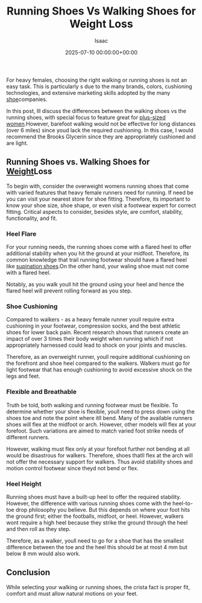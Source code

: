 ﻿---
title: Running Shoes Vs Walking Shoes for Weight Loss
description: For heavy females, choosing the right walking or running shoes is not an easy task. This is particularly s due to the many brands, colors, cushioning...
slug: /running-shoes-vs-walking-shoes-for-weight-loss/
date: 2025-07-10 00:00:00+00:00
lastmod: 2025-07-10 00:00:00+03:00
author: Isaac
categories:

- walking Shoes
tags:

- walking-shoes

- shoe

- weight
layout: post
---

For heavy females, choosing the right walking or running shoes is not an easy task. This is particularly s due to the many brands, colors, cushioning technologies, and extensive marketing skills adopted by the many [shoe](https://pestpolicy.com/best-shoes-for-arthritic-hips/)companies.

In this post, Ill discuss the differences between the walking shoes vs the running shoes, with special focus to feature great for [plus-sized women](https://www.nytimes.com/guides/well/running-women).However, barefoot walking would not be effective for long distances (over 6 miles) since youd lack the required cushioning. In this case, I would recommend the Brooks Glycerin since they are appropriately cushioned and are light.

##  Running Shoes vs. Walking Shoes for [Weight](https://pestpolicy.com/best-shoes-for-weight-training-and-cardio/)Loss

To begin with, consider the overweight womens running shoes that come with varied features that heavy female runners need for running. If need be you can visit your nearest store for shoe fitting. Therefore, its important to know your shoe size, shoe shape, or even visit a footwear expert for correct fitting. Critical aspects to consider, besides style, are comfort, stability, functionality, and fit.

###  Heel Flare

For your running needs, the running shoes come with a flared heel to offer additional stability when you hit the ground at your midfoot. Therefore, its common knowledge that trail running footwear should have a flared heel like [supination shoes](https://pestpolicy.com/best-shoes-for-supination-and-underpronation/).On the other hand, your waling shoe must not come with a flared heel.

Notably, as you walk youll hit the ground using your heel and hence the flared heel will prevent rolling forward as you step.

###  Shoe Cushioning

Compared to walkers - as a heavy female runner youll require extra cushioning in your footwear, compression socks, and the best athletic shoes for lower back pain. Recent research shows that runners create an impact of over 3 times their body weight when running which if not appropriately harnessed could lead to shock on your joints and muscles.

Therefore, as an overweight runner, youll require additional cushioning on the forefront and shoe heel compared to the walkers. Walkers must go for light footwear that has enough cushioning to avoid excessive shock on the legs and feet.

###  Flexible and Breathable

Truth be told, both walking and running footwear must be flexible. To determine whether your shoe is flexible, youll need to press down using the shoes toe and note the point where itll bend. Many of the available runners shoes will flex at the midfoot or arch. However, other models will flex at your forefoot. Such variations are aimed to match varied foot strike needs of different runners.

However, walking must flex only at your forefoot further not bending at all would be disastrous for walkers. Therefore, shoes thatll flex at the arch will not offer the necessary support for walkers. Thus avoid stability shoes and motion control footwear since theyd not bend or flex.

###  Heel Height

Running shoes must have a built-up heel to offer the required stability. However, the difference with various running shoes come with the heel-to-toe drop philosophy you believe. But this depends on where your foot hits the ground first; either the footballs, midfoot, or heel. However, walkers wont require a high heel because they strike the ground through the heel and then roll as they step.

Therefore, as a walker, youll need to go for a shoe that has the smallest difference between the toe and the heel this should be at most 4 mm but below 8 mm would also work.

##  Conclusion

While selecting your walking or running shoes, the crista fact is proper fit, comfort and must allow natural motions on your feet.
